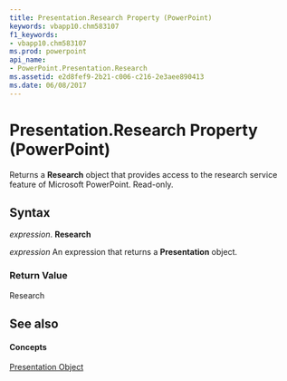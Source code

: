 ```yaml
---
title: Presentation.Research Property (PowerPoint)
keywords: vbapp10.chm583107
f1_keywords:
- vbapp10.chm583107
ms.prod: powerpoint
api_name:
- PowerPoint.Presentation.Research
ms.assetid: e2d8fef9-2b21-c006-c216-2e3aee890413
ms.date: 06/08/2017
---
```



# Presentation.Research Property (PowerPoint)

Returns a  **Research** object that provides access to the research service feature of Microsoft PowerPoint. Read-only.


## Syntax

 _expression_. **Research**

 _expression_ An expression that returns a **Presentation** object.


### Return Value

Research


## See also


#### Concepts


[Presentation Object](PowerPoint.Presentation.md)

